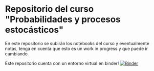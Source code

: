 # Repositorio del curso "Probabilidades y procesos estocásticos"

En este repositorio se subirán los notebooks del curso y eventualmente notas, tenga en cuenta que esto es un work in progress y que puede ir cambiando.

Este repositorio cuenta con un entorno virtual en binder!
[![Binder](https://mybinder.org/badge_logo.svg)](https://mybinder.org/v2/gh/tomasrojasc/EL3104/HEAD)